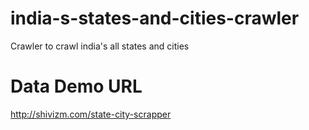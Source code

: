 # india-s-states-and-cities-crawler
Crawler to crawl india's all states and cities 

# Data Demo URL
http://shivizm.com/state-city-scrapper
